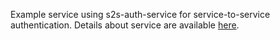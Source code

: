 Example service using s2s-auth-service for service-to-service authentication. Details about service are available [here](https://github.com/MateuszSapala/s2s-auth-service).